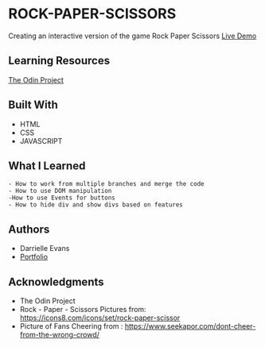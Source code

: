 # ROCK-PAPER-SCISSORS
Creating an interactive version of the game Rock Paper Scissors
[Live Demo]()

## Learning Resources

[The Odin Project](https://www.theodinproject.com/lessons/foundations-rock-paper-scissors/)

## Built With

* HTML
* CSS
* JAVASCRIPT

## What I Learned 
```
- How to work from multiple branches and merge the code
- How to use DOM manipulation
-How to use Events for buttons
- How to hide div and show divs based on features

```

## Authors
* Darrielle Evans
* [Portfolio](info@darrielleevans.com/)

## Acknowledgments
* The Odin Project
* Rock - Paper - Scissors Pictures from: https://icons8.com/icons/set/rock-paper-scissor
* Picture of Fans Cheering from : https://www.seekapor.com/dont-cheer-from-the-wrong-crowd/





